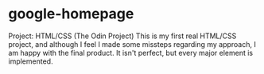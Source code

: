 # google-homepage
Project: HTML/CSS (The Odin Project)
This is my first real HTML/CSS project, and although I feel I made some missteps regarding my approach, I am happy with the final product. It isn't perfect, but every major element is implemented.
